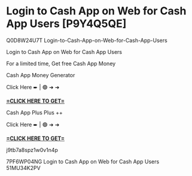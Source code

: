 # Login to Cash App on Web for Cash App Users [P9Y4Q5QE]

Q0D8W24U7T Login-to-Cash-App-on-Web-for-Cash-App-Users

Login to Cash App on Web for Cash App Users

For a limited time, Get free Cash App Money

Cash App Money Generator

Click Here ➨ | 🟢 ➜ ➜ 

**[=CLICK HERE TO GET=](https://www.google.com/url?q=https%3A%2F%2Fappbitly.com%2FIVqWW)**

Cash App Plus Plus ++

Click Here ➨ | 🟢 ➜ ➜ 

**[=CLICK HERE TO GET=](https://www.google.com/url?q=https%3A%2F%2Fappbitly.com%2FaeCym)**

j9tb7a8spz1w0v1n4p

 7PF6WP04NG Login to Cash App on Web for Cash App Users 51MU34K2PV

